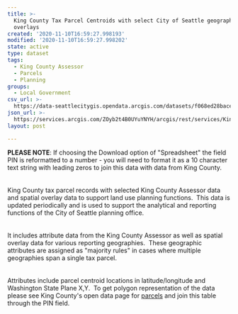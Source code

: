 ```yaml
---
title: >-
  King County Tax Parcel Centroids with select City of Seattle geographic
  overlays
created: '2020-11-10T16:59:27.998193'
modified: '2020-11-10T16:59:27.998202'
state: active
type: dataset
tags:
  - King County Assessor
  - Parcels
  - Planning
groups:
  - Local Government
csv_url: >-
  https://data-seattlecitygis.opendata.arcgis.com/datasets/f068ed28bace4d00bd0d91a1c4626068_0.csv?outSR=%7B%22latestWkid%22%3A2926%2C%22wkid%22%3A2926%7D
json_url: >-
  https://services.arcgis.com/ZOyb2t4B0UYuYNYH/arcgis/rest/services/King_County_Tax_Parcel_Centroids_with_select_City_of_Seattle_geographic_overlays/FeatureServer/0
layout: post

---
```

<div><b>PLEASE NOTE</b>: If choosing the Download option of &quot;Spreadsheet&quot; the field PIN is reformatted to a number - you will need to format it as a 10 character text string with leading zeros to join this data with data from King County.</div><div><br /></div><div><br /></div><div>King County tax parcel records with selected King County Assessor data and spatial overlay data to support land use planning functions.  This data is updated periodically and is used to support the analytical and reporting functions of the City of Seattle planning office.</div><div><br /></div><div><br /></div><div>It includes attribute data from the King County Assessor as well as spatial overlay data for various reporting geographies.  These geographic attributes are assigned as &quot;majority rules&quot; in cases where multiple geographies span a single tax parcel.</div><div><br /></div><div><br /></div><div>Attributes include parcel centroid locations in latitude/longitude and Washington State Plane X,Y.  To get polygon representation of the data please see King County's open data page for <a href='https://gis-kingcounty.opendata.arcgis.com/datasets/king-county-parcels-parcel-area' rel='nofollow ugc' target='_blank'>parcels</a> and join this table through the PIN field.</div>
